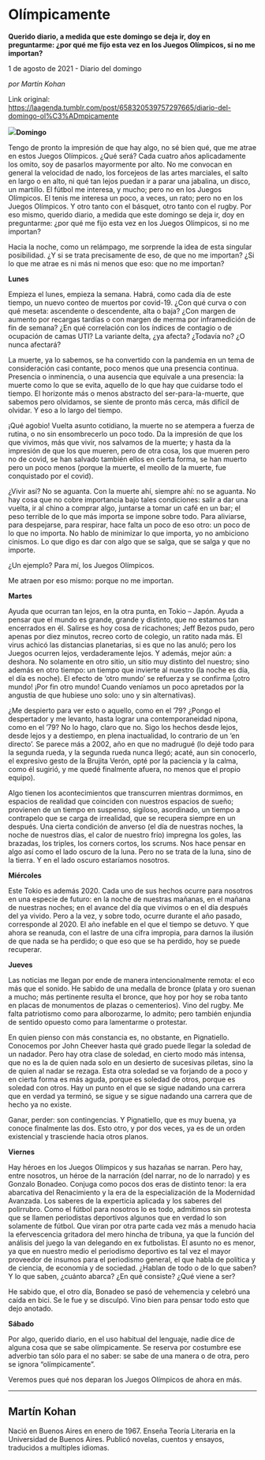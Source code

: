 # Olímpicamente

**Querido diario, a medida que este domingo se deja ir, doy en preguntarme: ¿por qué me fijo esta vez en los Juegos Olímpicos, si no me importan?**

1 de agosto de 2021 - Diario del domingo

_por Martín Kohan_

Link original: https://laagenda.tumblr.com/post/658320539757297665/diario-del-domingo-ol%C3%ADmpicamente

![](https://64.media.tumblr.com/0a3938f83c20fd193b3adeab230be6e6/a7a7bd0497e061d3-5e/s500x750/208c466a1a83457141a228a159757a5d2412b620.jpg)**Domingo**

Tengo de pronto la impresión de que hay algo, no sé bien qué, que me atrae en
estos Juegos Olímpicos. ¿Qué será? Cada cuatro años aplicadamente los omito,
soy de pasarlos mayormente por alto. No me convocan en general la velocidad de
nado, los forcejeos de las artes marciales, el salto en largo o en alto, ni qué
tan lejos puedan ir a parar una jabalina, un disco, un martillo. El fútbol me
interesa, y mucho; pero no en los Juegos Olímpicos. El tenis me interesa un
poco, a veces, un rato; pero no en los Juegos Olímpicos. Y otro tanto con el
básquet, otro tanto con el rugby. Por eso mismo, querido diario, a medida que
este domingo se deja ir, doy en preguntarme: ¿por qué me fijo esta vez en los
Juegos Olímpicos, si no me importan?

Hacia la noche, como un relámpago, me
sorprende la idea de esta singular posibilidad. ¿Y si se trata precisamente de
eso, de que no me importan? ¿Si lo que me atrae es ni más ni menos que eso: que
no me importan?

**Lunes**

Empieza el lunes, empieza la
semana. Habrá, como cada día de este tiempo, un nuevo conteo de muertos por
covid-19. ¿Con qué curva o con qué meseta: ascendente o descendente, alta o
baja? ¿Con margen de aumento por recargas tardías o con margen de merma por
inframedición de fin de semana? ¿En qué correlación con los índices de contagio
o de ocupación de camas UTI? La variante delta, ¿ya afecta? ¿Todavía no? ¿O
nunca afectará?

La muerte, ya lo sabemos, se ha
convertido con la pandemia en un tema de consideración casi contante, poco
menos que una presencia continua. Presencia o inminencia, o una ausencia que
equivale a una presencia: la muerte como lo que se evita, aquello de lo que hay
que cuidarse todo el tiempo. El horizonte más o menos abstracto del
ser-para-la-muerte, que sabemos pero olvidamos, se siente de pronto más cerca,
más difícil de olvidar. Y eso a lo largo del tiempo.

¡Qué agobio! Vuelta asunto cotidiano,
la muerte no se atempera a fuerza de rutina, o no sin ensombrecerlo un poco
todo. Da la impresión de que los que vivimos, más que vivir, nos salvamos de la
muerte; y hasta da la impresión de que los que mueren, pero de otra cosa, los
que mueren pero no de covid, se han salvado también ellos en cierta forma, se
han muerto pero un poco menos (porque la muerte, el meollo de la muerte, fue
conquistado por el covid).

¿Vivir así? No se aguanta. Con la
muerte ahí, siempre ahí: no se aguanta. No hay cosa que no cobre importancia
bajo tales condiciones: salir a dar una vuelta, ir al chino a comprar algo,
juntarse a tomar un café en un bar; el peso terrible de lo que más importa se
impone sobre todo. Para aliviarse, para despejarse, para respirar, hace falta
un poco de eso otro: un poco de lo que no importa. No hablo de minimizar lo que
importa, yo no ambiciono cinismos. Lo que digo es dar con algo que se salga,
que se salga y que no importe.

¿Un ejemplo? Para mí, los Juegos
Olímpicos.

Me atraen por eso mismo: porque no me
importan.

**Martes**

Ayuda que ocurran tan lejos,
en la otra punta, en Tokio – Japón. Ayuda a pensar que el mundo es grande,
grande y distinto, que no estamos tan encerrados en él. Salirse es hoy cosa de
ricachones; Jeff Bezos pudo, pero apenas por diez minutos, recreo corto de
colegio, un ratito nada más. El virus achicó las distancias planetarias, si es
que no las anuló; pero los Juegos ocurren lejos, verdaderamente lejos. Y
además, mejor aún: a deshora. No solamente en otro sitio, un sitio muy distinto
del nuestro; sino además en otro tiempo: un tiempo que invierte al nuestro (la
noche es día, el día es noche). El efecto de ‘otro mundo’ se refuerza y se
confirma (¡otro mundo! ¡Por fin otro mundo! Cuando veníamos un poco apretados
por la angustia de que hubiese uno solo: uno y sin alternativas).

¿Me despierto para ver esto o aquello,
como en el ’79? ¿Pongo el despertador y me levanto, hasta lograr una
contemporaneidad nipona, como en el ’79? No lo hago, claro que no. Sigo los
hechos desde lejos, desde lejos y a destiempo, en plena inactualidad, lo
contrario de un ‘en directo’. Se parece más a 2002, año en que no madrugué (lo
dejé todo para la segunda rueda, y la segunda rueda nunca llegó; acaté, aun sin
conocerlo, el expresivo gesto de la Brujita Verón, opté por la paciencia y la
calma, como él sugirió, y me quedé finalmente afuera, no menos que el propio
equipo).

Algo tienen los acontecimientos que
transcurren mientras dormimos, en espacios de realidad que coinciden con
nuestros espacios de sueño; provienen de un tiempo en suspenso, sigiloso,
asordinado, un tiempo a contrapelo que se carga de irrealidad, que se recupera
siempre en un después. Una cierta condición de anverso (el día de nuestras
noches, la noche de nuestros días, el calor de nuestro frío) impregna los
goles, las brazadas, los triples, los corners cortos, los scrums. Nos hace
pensar en algo así como el lado oscuro de la luna. Pero no se trata de la luna,
sino de la tierra. Y en el lado oscuro estaríamos nosotros.

**Miércoles**

Este Tokio es además 2020.
Cada uno de sus hechos ocurre para nosotros en una especie de futuro: en la
noche de nuestras mañanas, en el mañana de nuestras noches; en el avance del
día que vivimos o en el día después del ya vivido. Pero a la vez, y sobre todo,
ocurre durante el año pasado, corresponde al 2020. El año inefable en el que el
tiempo se detuvo. Y que ahora se reanuda, con el lastre de una cifra impropia,
para darnos la ilusión de que nada se ha perdido; o que eso que se ha perdido,
hoy se puede recuperar.

**Jueves**

Las noticias me llegan por
ende de manera intencionalmente remota: el eco más que el sonido. He sabido de
una medalla de bronce (plata y oro suenan a mucho; más pertinente resulta el
bronce, que hoy por hoy se roba tanto en placas de monumentos de plazas o
cementerios). Vino del rugby. Me falta patriotismo como para alborozarme, lo
admito; pero también enjundia de sentido opuesto como para lamentarme o
protestar.

En quien pienso con más constancia es,
no obstante, en Pignatiello. Conocemos por John Cheever hasta qué grado puede
llegar la soledad de un nadador. Pero hay otra clase de soledad, en cierto modo
más intensa, que no es la de quien nada solo en un desierto de sucesivas
piletas, sino la de quien al nadar se rezaga. Esta otra soledad se va forjando
de a poco y en cierta forma es más aguda, porque es soledad de otros, porque es
soledad con otros. Hay un punto en el que se sigue nadando una carrera que en
verdad ya terminó, se sigue y se sigue nadando una carrera que de hecho ya no
existe.

Ganar, perder: son contingencias. Y
Pignatiello, que es muy buena, ya conoce finalmente las dos. Esto otro, y por
dos veces, ya es de un orden existencial y trasciende hacia otros planos.

**Viernes**

Hay héroes en los Juegos
Olímpicos y sus hazañas se narran. Pero hay, entre nosotros, un héroe de la
narración (del narrar, no de lo narrado) y es Gonzalo Bonadeo. Conjuga como
pocos dos eras de distinto tenor: la era abarcativa del Renacimiento y la era
de la especialización de la Modernidad Avanzada. Los saberes de la experticia
aplicada y los saberes del polirrubro. Como el fútbol para nosotros lo es todo,
admitimos sin protesta que se llamen periodistas deportivos algunos que en
verdad lo son solamente de fútbol. Que viran por otra parte cada vez más a
menudo hacia la efervescencia gritadora del mero hincha de tribuna, ya que la
función del análisis del juego la van delegando en ex futbolistas. El asunto no
es menor, ya que en nuestro medio el periodismo deportivo es tal vez el mayor
proveedor de insumos para el periodismo general, el que habla de política y de
ciencia, de economía y de sociedad. ¿Hablan de todo o de lo que saben? Y lo que
saben, ¿cuánto abarca? ¿En qué consiste? ¿Qué viene a ser?

He sabido que, el otro día, Bonadeo se
pasó de vehemencia y celebró una caída en bici. Se le fue y se disculpó. Vino
bien para pensar todo esto que dejo anotado.

**Sábado**

Por algo, querido diario, en
el uso habitual del lenguaje, nadie dice de alguna cosa que se sabe
olímpicamente. Se reserva por costumbre ese adverbio tan sólo para el no saber:
se sabe de una manera o de otra, pero se ignora “olímpicamente”.

Veremos pues qué nos deparan los
Juegos Olímpicos de ahora en más.



---

 Martín Kohan
-------------

 Nació en Buenos Aires en enero de 1967. Enseña Teoría Literaria en la Universidad de Buenos Aires. Publicó novelas, cuentos y ensayos, traducidos a multiples idiomas.

